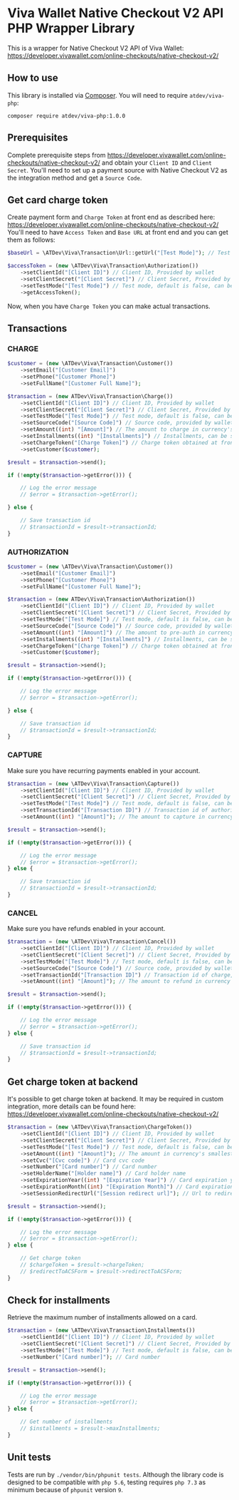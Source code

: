 # Viva Wallet Native Checkout V2 API PHP Wrapper Library

This is a wrapper for Native Checkout V2 API of Viva Wallet: https://developer.vivawallet.com/online-checkouts/native-checkout-v2/

## How to use

This library is installed via [Composer](http://getcomposer.org/). You will need to require `atdev/viva-php`:

```
composer require atdev/viva-php:1.0.0
```

## Prerequisites

Complete prerequisite steps from https://developer.vivawallet.com/online-checkouts/native-checkout-v2/ and obtain your `Client ID` and `Client Secret`.
You'll need to set up a payment source with Native Checkout V2  as the integration method and get a `Source Code`.

## Get card charge token

Create payment form and `Charge Token` at front end as described here: https://developer.vivawallet.com/online-checkouts/native-checkout-v2/
You'll need to have `Access Token` and `Base URL` at front end and you can get them as follows:

```php
$baseUrl = \ATDev\Viva\Transaction\Url::getUrl("[Test Mode]"); // Test mode, default is false

$accessToken = (new \ATDev\Viva\Transaction\Authorization())
	->setClientId("[Client ID]") // Client ID, Provided by wallet
	->setClientSecret("[Client Secret]") // Client Secret, Provided by wallet
	->setTestMode("[Test Mode]") // Test mode, default is false, can be skipped
	->getAccessToken();
```

Now, when you have `Charge Token` you can make actual transactions.

## Transactions

### CHARGE

```php
$customer = (new \ATDev\Viva\Transaction\Customer())
	->setEmail("[Customer Email]")
	->setPhone("[Customer Phone]")
	->setFullName("[Customer Full Name]");

$transaction = (new ATDev\Viva\Transaction\Charge())
	->setClientId("[Client ID]") // Client ID, Provided by wallet
	->setClientSecret("[Client Secret]") // Client Secret, Provided by wallet
	->setTestMode("[Test Mode]") // Test mode, default is false, can be skipped
	->setSourceCode("[Source Code]") // Source code, provided by wallet
	->setAmount((int) "[Amount]") // The amount to charge in currency's smallest denomination (e.g amount in pounds x 100)
	->setInstallments((int) "[Installments]") // Installments, can be skipped if not used
	->setChargeToken("[Charge Token]") // Charge token obtained at front end
	->setCustomer($customer);

$result = $transaction->send();

if (!empty($transaction->getError())) {

	// Log the error message
	// $error = $transaction->getError();

} else {

	// Save transaction id
	// $transactionId = $result->transactionId;
}
```

### AUTHORIZATION

```php
$customer = (new \ATDev\Viva\Transaction\Customer())
	->setEmail("[Customer Email]")
	->setPhone("[Customer Phone]")
	->setFullName("[Customer Full Name]");

$transaction = (new ATDev\Viva\Transaction\Authorization())
	->setClientId("[Client ID]") // Client ID, Provided by wallet
	->setClientSecret("[Client Secret]") // Client Secret, Provided by wallet
	->setTestMode("[Test Mode]") // Test mode, default is false, can be skipped
	->setSourceCode("[Source Code]") // Source code, provided by wallet
	->setAmount((int) "[Amount]") // The amount to pre-auth in currency's smallest denomination (e.g amount in pounds x 100)
	->setInstallments((int) "[Installments]") // Installments, can be skipped if not used
	->setChargeToken("[Charge Token]") // Charge token obtained at front end
	->setCustomer($customer);

$result = $transaction->send();

if (!empty($transaction->getError())) {

	// Log the error message
	// $error = $transaction->getError();

} else {

	// Save transaction id
	// $transactionId = $result->transactionId;
}
```

### CAPTURE

Make sure you have recurring payments enabled in your account.

```php
$transaction = (new \ATDev\Viva\Transaction\Capture())
	->setClientId("[Client ID]") // Client ID, Provided by wallet
	->setClientSecret("[Client Secret]") // Client Secret, Provided by wallet
	->setTestMode("[Test Mode]") // Test mode, default is false, can be skipped
	->setTransactionId("[Transaction ID]") // Transaction id of authorization transaction
	->setAmount((int) "[Amount]"); // The amount to capture in currency's smallest denomination (e.g amount in pounds x 100)

$result = $transaction->send();

if (!empty($transaction->getError())) {

	// Log the error message
	// $error = $transaction->getError();
} else {

	// Save transaction id
	// $transactionId = $result->transactionId;
}
```

### CANCEL

Make sure you have refunds enabled in your account.

```php
$transaction = (new \ATDev\Viva\Transaction\Cancel())
	->setClientId("[Client ID]") // Client ID, Provided by wallet
	->setClientSecret("[Client Secret]") // Client Secret, Provided by wallet
	->setTestMode("[Test Mode]") // Test mode, default is false, can be skipped
	->setSourceCode("[Source Code]") // Source code, provided by wallet
	->setTransactionId("[Transaction ID]") // Transaction id of charge, authorization or capture transaction
	->setAmount((int) "[Amount]"); // The amount to refund in currency's smallest denomination (e.g amount in pounds x 100)

$result = $transaction->send();

if (!empty($transaction->getError())) {

	// Log the error message
	// $error = $transaction->getError();
} else {

	// Save transaction id
	// $transactionId = $result->transactionId;
}
```

## Get charge token at backend

It's possible to get charge token at backend. It may be required in custom integration, more details can be found here: https://developer.vivawallet.com/online-checkouts/native-checkout-v2/

```php
$transaction = (new \ATDev\Viva\Transaction\ChargeToken())
	->setClientId("[Client ID]") // Client ID, Provided by wallet
	->setClientSecret("[Client Secret]") // Client Secret, Provided by wallet
	->setTestMode("[Test Mode]") // Test mode, default is false, can be skipped
	->setAmount((int) "[Amount]"); // The amount in currency's smallest denomination (e.g amount in pounds x 100)
	->setCvc("[Cvc code]") // Card cvc code
	->setNumber("[Card number]") // Card number
	->setHolderName("[Holder name]") // Card holder name
	->setExpirationYear((int) "[Expiration Year]") // Card expiration year
	->setExpirationMonth((int) "[Expiration Month]") // Card expiration month
	->setSessionRedirectUrl("[Session redirect url]"); // Url to redirect when authentication session finished

$result = $transaction->send();

if (!empty($transaction->getError())) {

	// Log the error message
	// $error = $transaction->getError();
} else {

	// Get charge token
	// $chargeToken = $result->chargeToken;
	// $redirectToACSForm = $result->redirectToACSForm;
}
```

## Check for installments

Retrieve the maximum number of installments allowed on a card.

```php
$transaction = (new \ATDev\Viva\Transaction\Installments())
	->setClientId("[Client ID]") // Client ID, Provided by wallet
	->setClientSecret("[Client Secret]") // Client Secret, Provided by wallet
	->setTestMode("[Test Mode]") // Test mode, default is false, can be skipped
	->setNumber("[Card number]"); // Card number

$result = $transaction->send();

if (!empty($transaction->getError())) {

	// Log the error message
	// $error = $transaction->getError();
} else {

	// Get number of installments
	// $installments = $result->maxInstallments;
}
```

## Unit tests

Tests are run by `./vendor/bin/phpunit tests`. Although the library code is designed to be compatible with `php 5.6`, testing
requires `php 7.3` as minimum because of `phpunit` version `9`.